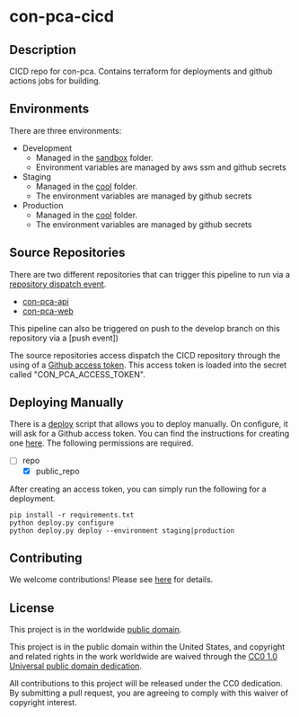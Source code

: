 # con-pca-cicd #

## Description ##

CICD repo for con-pca. Contains terraform for deployments and
github actions jobs for building.

## Environments ##

There are three environments:

- Development
  - Managed in the [sandbox](/sandbox) folder.
  - Environment variables are managed by aws ssm and github secrets
- Staging
  - Managed in the [cool](/cool) folder.
  - The environment variables are managed by github secrets
- Production
  - Managed in the [cool](/cool) folder.
  - The environment variables are managed by github secrets

## Source Repositories ##

There are two different repositories that can trigger this pipeline to
run via a [repository dispatch event](https://docs.github.com/en/actions/reference/events-that-trigger-workflows#repository_dispatch).

- [con-pca-api](https://github.com/cisagov/con-pca-api)
- [con-pca-web](https://github.com/cisagov/con-pca-web)

This pipeline can also be triggered on push to the develop branch on
this repository via a [push event])

The source repositories access dispatch the CICD repository through the
using of a [Github access token](https://docs.github.com/en/github/authenticating-to-github/keeping-your-account-and-data-secure/creating-a-personal-access-token).
This access token is loaded into the secret called "CON_PCA_ACCESS_TOKEN".

## Deploying Manually ##

There is a [deploy](deploy.py) script that allows you to deploy manually.
On configure, it will ask for a Github access token. You can find the
instructions for creating one [here](https://docs.github.com/en/github/authenticating-to-github/keeping-your-account-and-data-secure/creating-a-personal-access-token).
The following permissions are required.

- [ ] repo
  - [x] public_repo

After creating an access token, you can simply run the following for a deployment.

```basg
pip install -r requirements.txt
python deploy.py configure
python deploy.py deploy --environment staging|production
```

## Contributing ##

We welcome contributions! Please see [here](CONTRIBUTING.md) for
details.

## License ##

This project is in the worldwide [public domain](LICENSE).

This project is in the public domain within the United States, and
copyright and related rights in the work worldwide are waived through
the [CC0 1.0 Universal public domain
dedication](https://creativecommons.org/publicdomain/zero/1.0/).

All contributions to this project will be released under the CC0
dedication. By submitting a pull request, you are agreeing to comply
with this waiver of copyright interest.
